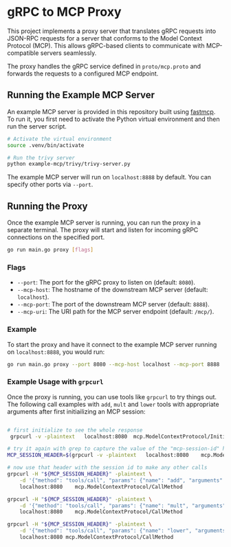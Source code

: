 # gRPC to MCP Proxy

This project implements a proxy server that translates gRPC requests into JSON-RPC requests for a server that conforms to the Model Context Protocol (MCP). This allows gRPC-based clients to communicate with MCP-compatible servers seamlessly.

The proxy handles the gRPC service defined in `proto/mcp.proto` and forwards the requests to a configured MCP endpoint.

## Running the Example MCP Server

An example MCP server is provided in this repository built using [fastmcp](https://gofastmcp.com/). To run it, you first need to activate the Python virtual environment and then run the server script.

```bash
# Activate the virtual environment
source .venv/bin/activate

# Run the trivy server
python example-mcp/trivy/trivy-server.py
```

The example MCP server will run on `localhost:8888` by default. You can specify 
other ports via `--port`.

## Running the Proxy

Once the example MCP server is running, you can run the proxy in a separate terminal. The proxy will start and listen for incoming gRPC connections on the specified port.

```bash
go run main.go proxy [flags]
```

### Flags

*   `--port`: The port for the gRPC proxy to listen on (default: `8080`).
*   `--mcp-host`: The hostname of the downstream MCP server (default: `localhost`).
*   `--mcp-port`: The port of the downstream MCP server (default: `8888`).
*   `--mcp-uri`: The URI path for the MCP server endpoint (default: `/mcp/`).

### Example

To start the proxy and have it connect to the example MCP server running on `localhost:8888`, you would run:

```bash
go run main.go proxy --port 8080 --mcp-host localhost --mcp-port 8888
```

### Example Usage with `grpcurl`

Once the proxy is running, you can use tools like `grpcurl` to try things out. 
The following call examples with `add`, `mult` and `lower` tools with appropriate 
arguments after first initiailizing an MCP session:



```bash

# first initialize to see the whole response
 grpcurl -v -plaintext   localhost:8080  mcp.ModelContextProtocol/Initialize

# try it again with grep to capture the value of the "mcp-session-id" header line
MCP_SESSION_HEADER=$(grpcurl -v -plaintext   localhost:8080    mcp.ModelContextProtocol/Initialize | grep mcp-session-id)

# now use that header with the session id to make any other calls
grpcurl -H "${MCP_SESSION_HEADER}" -plaintext \
    -d '{"method": "tools/call", "params": {"name": "add", "arguments": {"a": 20, "b": 1}}}' \
    localhost:8080    mcp.ModelContextProtocol/CallMethod

grpcurl -H "${MCP_SESSION_HEADER}" -plaintext \
    -d '{"method": "tools/call", "params": {"name": "mult", "arguments": {"a": 20, "b": 1}}}' \
    localhost:8080    mcp.ModelContextProtocol/CallMethod

grpcurl -H "${MCP_SESSION_HEADER}" -plaintext \
    -d '{"method": "tools/call", "params": {"name": "lower", "arguments": {"s": "thisIsMixedCase"}}}' \
    localhost:8080 mcp.ModelContextProtocol/CallMethod

